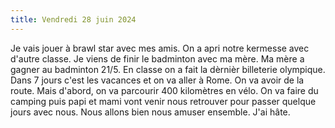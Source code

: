 ```yaml
---
title: Vendredi 28 juin 2024
---
```


Je vais jouer à brawl star avec mes amis.
On a apri notre kermesse avec d'autre classe.
Je viens de finir le badminton avec ma mère.
Ma mère a gagner au badminton 21/5.
En classe on a fait la dèrnièr billeterie olympique.
Dans 7 jours c'est les vacances et on va aller à Rome.
On va avoir de la route. Mais d'abord, on va parcourir 400 kilomètres en vélo.
On va faire du camping puis papi et mami vont venir nous retrouver pour passer quelque jours avec nous. Nous allons bien nous amuser ensemble. J'ai hâte.